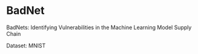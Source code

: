 # BadNet

BadNets: Identifying Vulnerabilities in the Machine Learning Model Supply Chain

Dataset: MNIST
